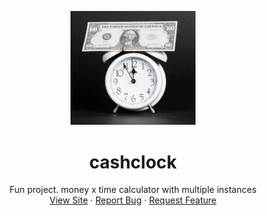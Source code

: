 
<p align="center">
  <a href="https://github.com/0-don/echat">
    <img src="src/images/cashclock.jpg" alt="Logo" width="200">
  </a>

  <h1 align="center">cashclock</h1>

  <p align="center">
    Fun project. money x time calculator with multiple instances
    <br />
    <a href="https://cashclock.coding.global/">View Site</a>
    ·
    <a href="https://github.com/0-don/cashclock/issues">Report Bug</a>
    ·
    <a href="https://github.com/0-don/cashclock/issues">Request Feature</a>
  </p>
</p>
